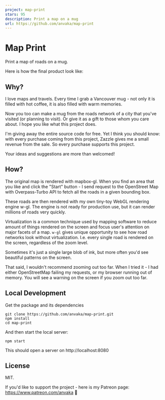 ```yaml
---
project: map-print
stars: 95
description: Print a map on a mug
url: https://github.com/anvaka/map-print
---
```


Map Print
=========

Print a map of roads on a mug.

Here is how the final product look like:

Why?
----

I love maps and travels. Every time I grab a Vancouver mug - not only it is filled with hot coffee, it is also filled with warm memories.

Now you too can make a mug from the roads network of a city that you've visited (or planning to visit). Or give it as a gift to those whom you care about. I hope you like what this project does.

I'm giving away the entire source code for free. Yet I think you should know: with every purchase coming from this project, Zazzle gives me a small revenue from the sale. So every purchase supports this project.

Your ideas and suggestions are more than welcomed!

How?
----

The original map is rendered with mapbox-gl. When you find an area that you like and click the "Start" button - I send request to the OpenStreet Map with Overpass-Turbo API to fetch all the roads in a given bounding box.

These roads are then rendered with my own tiny-toy WebGL rendering engine w-gl. The engine is not ready for production use, but it can render millions of roads very quickly.

Virtualization is a common technique used by mapping software to reduce amount of things rendered on the screen and focus user's attention on major facets of a map. `w-gl` gives unique opportunity to see how road networks look without virtualization. I.e. every single road is rendered on the screen, regardless of the zoom level.

Sometimes it's just a single large blob of ink, but more often you'd see beautiful patterns on the screen.

That said, I wouldn't recommend zooming out too far. When I tried it - I had either OpenStreetMap failing my requests, or my browser running out of memory. You will see a warning on the screen if you zoom out too far.

Local Development
-----------------

Get the package and its dependencies

```
git clone https://github.com/anvaka/map-print.git
npm install
cd map-print
```

And then start the local server:

```
npm start
```

This should open a server on http://localhost:8080

License
-------

MIT.

If you'd like to support the project - here is my Patreon page: https://www.patreon.com/anvaka 🧙
